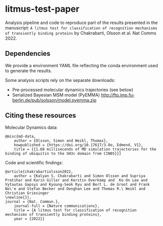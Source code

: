 # litmus-test-paper 
Analysis pipeline and code to reproduce part of the results presented in the manuscript:
 `A litmus test for classification of recognition mechanisms of transiently binding proteins`
 by Chakrabarti, Olsson et al. Nat Comms 2022.

## Dependencies
We provide a environment YAML file reflecting the conda environment used to generate the results.

Some analysis scripts rely on the separate downloads:
 - Pre-processed molecular dynamics trajectories (see below)
 - Serialized Bayesian MSM model (PyEMMA) http://ftp.imp.fu-berlin.de/pub/solsson/model.pyemma.zip


## Citing these resources
Molecular Dynamics data:
```
@misc{md-data,
	author = {Olsson, Simon and Weikl, Thomas},
	howpublished = {https://doi.org/10.17617/3.8o, Edmond, V1},
	title = {{1.68 milliseconds of MD simulation trajectories for the binding of ubiquitin to the SH3c domain from CIN85}}}
```
Code and scientific findings:
```
@article{chakrabartiolsson2022,
	author = {Kalyan S. Chakrabarti and Simon Olsson and Supriya Pratihar and Karin Giller and Kerstin Overkamp and  Ko On Lee and  Vytautas Gapsys and Kyoung-Seok Ryu and Bert L. de Groot and Frank No\'e and Stefan Becker and Donghan Lee and Thomas R.\ Weikl and Christian Griesinger 
\newline{}},
journal = {Nat. Commun.},
	journal-full = {Nature communications},
	title = {A litmus test for classification of recognition mechanisms of transiently binding proteins},
	year = {2022}}
```
